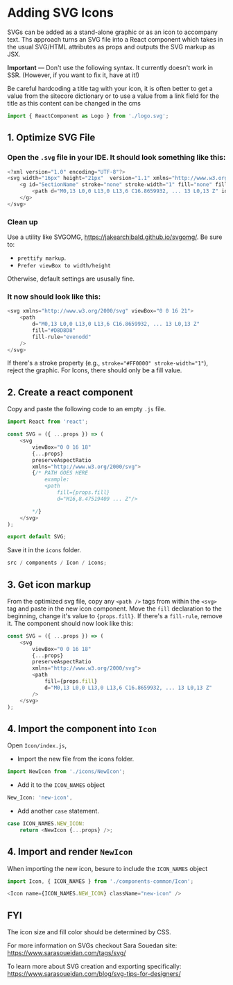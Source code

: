 # Adding SVG Icons

SVGs can be added as a stand-alone graphic or as an icon to accompany text. Ths approach turns an SVG file into a React component which takes in the usual SVG/HTML attributes as props and outputs the SVG markup as JSX.

**Important** — Don't use the following syntax. It currently doesn't work in SSR. (However, if you want to fix it, have at it!)

Be careful hardcoding a title tag with your icon, it is often better to get a value from the sitecore dictionary or to use a value from a link field for the title as this content can be changed in the cms

```js
import { ReactComponent as Logo } from './logo.svg';
```

## 1. Optimize SVG File

### Open the `.svg` file in your IDE. It should look something like this:

```js
<?xml version="1.0" encoding="UTF-8"?>
<svg width="16px" height="21px"  version="1.1" xmlns="http://www.w3.org/2000/svg">
    <g id="SectionName" stroke="none" stroke-width="1" fill="none" fill-rule="evenodd">
        <path d="M0,13 L0,0 L13,0 L13,6 C16.8659932, ... 13 L0,13 Z" id="Combined-Shape" fill="#D8D8D8"></path>
    </g>
</svg>
```

### Clean up

Use a utility like SVGOMG, https://jakearchibald.github.io/svgomg/. Be sure to:

-   `prettify markup`.
-   `Prefer viewBox to width/height`

Otherwise, default settings are ususally fine.

### It now should look like this:

```js
<svg xmlns="http://www.w3.org/2000/svg" viewBox="0 0 16 21">
    <path
        d="M0,13 L0,0 L13,0 L13,6 C16.8659932, ... 13 L0,13 Z"
        fill="#D8D8D8"
        fill-rule="evenodd"
    />
</svg>
```

If there's a stroke property (e.g., `stroke="#FF0000" stroke-width="1"`), reject the graphic. For Icons, there should only be a fill value.

## 2. Create a react component

Copy and paste the following code to an empty `.js` file.

```js
import React from 'react';

const SVG = ({ ...props }) => (
    <svg
        viewBox="0 0 16 18"
        {...props}
        preserveAspectRatio
        xmlns="http://www.w3.org/2000/svg">
        {/* PATH GOES HERE
            example:
            <path
                fill={props.fill}
                d="M16,8.47519409 ... Z"/>

        */}
    </svg>
);

export default SVG;
```

Save it in the `icons` folder.

```js
src / components / Icon / icons;
```

## 3. Get icon markup

From the optimized svg file, copy any `<path />` tags from within the `<svg>` tag and paste in the new icon component. Move the `fill` declaration to the beginning, change it's value to `{props.fill}`. If there's a `fill-rule`, remove it. The component should now look like this:

```js
const SVG = ({ ...props }) => (
    <svg
        viewBox="0 0 16 18"
        {...props}
        preserveAspectRatio
        xmlns="http://www.w3.org/2000/svg">
        <path
            fill={props.fill}
            d="M0,13 L0,0 L13,0 L13,6 C16.8659932, ... 13 L0,13 Z"
        />
    </svg>
);
```

## 4. Import the component into `Icon`

Open `Icon/index.js`,

-   Import the new file from the icons folder.

```js
import NewIcon from './icons/NewIcon';
```

-   Add it to the `ICON_NAMES` object

```js
New_Icon: 'new-icon',
```

-   Add another `case` statement.

```js
case ICON_NAMES.NEW_ICON:
    return <NewIcon {...props} />;
```

## 4. Import and render `NewIcon`

When importing the new icon, besure to include the `ICON_NAMES` object

```js
import Icon, { ICON_NAMES } from './components-common/Icon';
```

```js
<Icon name={ICON_NAMES.NEW_ICON} className="new-icon" />
```

## FYI

The icon size and fill color should be determined by CSS.

For more information on SVGs checkout Sara Souedan site: https://www.sarasoueidan.com/tags/svg/

To learn more about SVG creation and exporting specifically: https://www.sarasoueidan.com/blog/svg-tips-for-designers/
